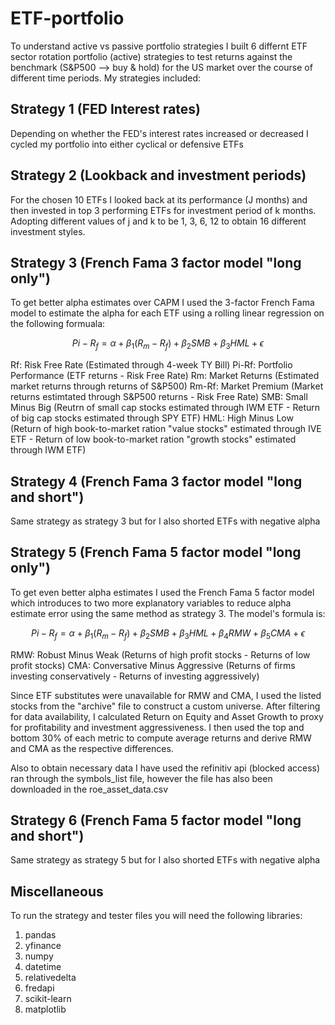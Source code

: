 # ETF-portfolio
To understand active vs passive portfolio strategies I built 6 differnt ETF sector rotation portfolio (active) strategies to test returns against the benchmark (S&P500 --> buy & hold) for the US market over the course of different time periods. My strategies included:

## Strategy 1 (FED Interest rates)
Depending on whether the FED's interest rates increased or decreased I cycled my portfolio into either cyclical or defensive ETFs

## Strategy 2 (Lookback and investment periods)
For the chosen 10 ETFs I looked back at its performance (J months) and then invested in top 3 performing ETFs for investment period of k months. Adopting different values of j and k to be 1, 3, 6, 12 to obtain 16 different investment styles.

## Strategy 3 (French Fama 3 factor model "long only")
To get better alpha estimates over CAPM I used the 3-factor French Fama model to estimate the alpha for each ETF using a rolling linear regression on the following formuala:

$$
Pi - R_f = \alpha + \beta_1 (R_m - R_f) + \beta_2 SMB + \beta_3 HML + \epsilon
$$

Rf: Risk Free Rate (Estimated through 4-week TY Bill)
Pi-Rf: Portfolio Performance (ETF returns - Risk Free Rate)
Rm: Market Returns (Estimated market returns through returns of S&P500)
Rm-Rf: Market Premium (Market returns estimtated through S&P500 returns - Risk Free Rate)
SMB: Small Minus Big (Reutrn of small cap stocks estimated through IWM ETF - Return of big cap stocks estimated through SPY ETF)
HML: High Minus Low (Return of high book-to-market ration "value stocks" estimated through IVE ETF - Return of low book-to-market ration "growth stocks" estimated through IWM ETF)

## Strategy 4 (French Fama 3 factor model "long and short")
Same strategy as strategy 3 but for I also shorted ETFs with negative alpha

## Strategy 5 (French Fama 5 factor model "long only")
To get even better alpha estimates I used the French Fama 5 factor model which introduces to two more explanatory variables to reduce alpha estimate error using the same method as strategy 3. The model's formula is:

$$
Pi - R_f = \alpha + \beta_1 (R_m - R_f) + \beta_2 SMB + \beta_3 HML + \beta_4 RMW+ \beta_5 CMA+\epsilon
$$

RMW: Robust Minus Weak (Returns of high profit stocks - Returns of low profit stocks)
CMA: Conversative Minus Aggressive (Returns of firms investing conservatively - Returns of investing aggressively)

Since ETF substitutes were unavailable for RMW and CMA, I used the listed stocks from the "archive" file to construct a custom universe. After filtering for data availability, I calculated Return on Equity and Asset Growth to proxy for profitability and investment aggressiveness. I then used the top and bottom 30% of each metric to compute average returns and derive RMW and CMA as the respective differences.

Also to obtain necessary data I have used the refinitiv api (blocked access) ran through the symbols_list file, however the file has also been downloaded in the roe_asset_data.csv

## Strategy 6 (French Fama 5 factor model "long and short")
Same strategy as strategy 5 but for I also shorted ETFs with negative alpha

## Miscellaneous 
To run the strategy and tester files you will need the following libraries:
1. pandas
2. yfinance
3. numpy
4. datetime
5. relativedelta
6. fredapi
7. scikit-learn
8. matplotlib